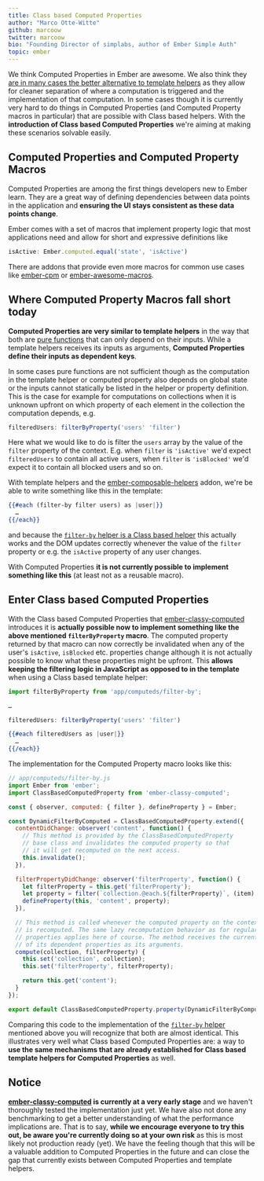 ```yaml
---
title: Class based Computed Properties
author: "Marco Otte-Witte"
github: marcoow
twitter: marcoow
bio: "Founding Director of simplabs, author of Ember Simple Auth"
topic: ember
---
```


We think Computed Properties in Ember are awesome. We also think they [are in many cases the better alternative to template helpers](https://speakerdeck.com/marcoow/templates-and-logic-in-ember) as they allow for cleaner separation of where a computation is triggered and the implementation of that computation. In some cases though it is currently very hard to do things in Computed Properties (and Computed Property macros in particular) that are possible with Class based helpers. With the __introduction of Class based Computed Properties__ we're aiming at making these scenarios solvable easily.

<!--break-->

## Computed Properties and Computed Property Macros

Computed Properties are among the first things developers new to Ember learn. They are a great way of defining dependencies between data points in the application and __ensuring the UI stays consistent as these data points change__.

Ember comes with a set of macros that implement property logic that most applications need and allow for short and expressive definitions like

```js
isActive: Ember.computed.equal('state', 'isActive')
```

There are addons that provide even more macros for common use cases like [ember-cpm](https://github.com/cibernox/ember-cpm) or [ember-awesome-macros](https://github.com/kellyselden/ember-awesome-macros).

## Where Computed Property Macros fall short today

__Computed Properties are very similar to template helpers__ in the way that both are [pure functions](https://en.wikipedia.org/wiki/Pure_function) that can only depend on their inputs. While a template helpers receives its inputs as arguments, __Computed Properties define their inputs as dependent keys__.

In some cases pure functions are not sufficient though as the computation in the template helper or computed property also depends on global state or the inputs cannot statically be listed in the helper or property definition. This is the case for example for computations on collections when it is unknown upfront on which property of each element in the collection the computation depends, e.g.

```js
filteredUsers: filterByProperty('users' 'filter')
```

Here what we would like to do is filter the `users` array by the value of the `filter` property of the context. E.g. when `filter` is `'isActive'` we'd expect `filteredUsers` to contain all active users, when `filter` is `'isBlocked'` we'd expect it to contain all blocked users and so on.

With template helpers and the [ember-composable-helpers](https://github.com/DockYard/ember-composable-helpers) addon, we're be able to write something like this in the template:

```hbs
{{#each (filter-by filter users) as |user|}}
  …
{{/each}}
```

and because the [`filter-by` helper is a Class based helper](https://github.com/DockYard/ember-composable-helpers/blob/master/addon/helpers/filter-by.js) this actually works and the DOM updates correctly whenever the value of the `filter` property or e.g. the `isActive` property of any user changes.

With Computed Properties __it is not currently possible to implement something like this__ (at least not as a reusable macro).

## Enter Class based Computed Properties

With the Class based Computed Properties that [ember-classy-computed](https://github.com/simplabs/ember-classy-computed) introduces it is __actually possible now to implement something like the above mentioned `filterByProperty` macro__. The computed property returned by that macro can now correctly be invalidated when any of the user's `isActive`, `isBlocked` etc. properties change although it is not actually possible to know what these properties might be upfront. This __allows keeping the filtering logic in JavaScript as opposed to in the template__ when using a Class based template helper:

```js
import filterByProperty from 'app/computeds/filter-by';

…

filteredUsers: filterByProperty('users' 'filter')
```

```hbs
{{#each filteredUsers as |user|}}
  …
{{/each}}
```

The implementation for the Computed Property macro looks like this:

```js
// app/computeds/filter-by.js
import Ember from 'ember';
import ClassBasedComputedProperty from 'ember-classy-computed';

const { observer, computed: { filter }, defineProperty } = Ember;

const DynamicFilterByComputed = ClassBasedComputedProperty.extend({
  contentDidChange: observer('content', function() {
    // This method is provided by the ClassBasedComputedProperty
    // base class and invalidates the computed property so that
    // it will get recomputed on the next access.
    this.invalidate();
  }),

  filterPropertyDidChange: observer('filterProperty', function() {
    let filterProperty = this.get('filterProperty');
    let property = filter(`collection.@each.${filterProperty}`, (item) => item.get(filterProperty));
    defineProperty(this, 'content', property);
  }),

  // This method is called whenever the computed property on the context object
  // is recomputed. The same lazy recomputation behavior as for regular computed
  // properties applies here of course. The method receives the current values
  // of its dependent properties as its arguments.
  compute(collection, filterProperty) {
    this.set('collection', collection);
    this.set('filterProperty', filterProperty);

    return this.get('content');
  }
});

export default ClassBasedComputedProperty.property(DynamicFilterByComputed);
```

Comparing this code to the implementation of the [`filter-by` helper](https://github.com/DockYard/ember-composable-helpers/blob/master/addon/helpers/filter-by.js) mentioned above you will recognize that both are almost identical. This illustrates very well what Class based Computed Properties are: a way to __use the same mechanisms that are already established for Class based template helpers for Computed Properties__ as well.

## Notice

__[ember-classy-computed](https://github.com/simplabs/ember-classy-computed) is currently at a very early stage__ and we haven't thoroughly tested the implementation just yet. We have also not done any benchmarking to get a better understanding of what the performance implications are. That is to say, __while we encourage everyone to try this out, be aware you're currently doing so at your own risk__ as this is most likely not production ready (yet). We have the feeling though that this will be a valuable addition to Computed Properties in the future and can close the gap that currently exists between Computed Properties and template helpers.
